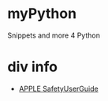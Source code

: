# myPython
Snippets and more 4 Python 

# div info

- [APPLE SafetyUserGuide](https://help.apple.com/pdf/personal-safety/en_US/personal-safety-user-guide.pdf)

